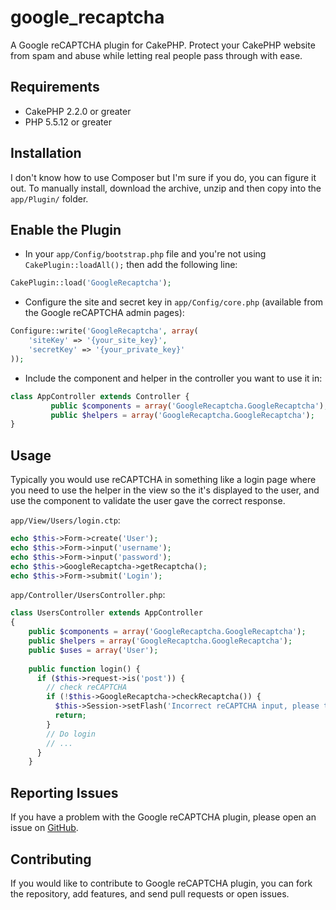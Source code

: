 google_recaptcha
================

A Google reCAPTCHA plugin for CakePHP. Protect your CakePHP website from spam and abuse while letting real people pass through with ease.

## Requirements
- CakePHP 2.2.0 or greater
- PHP 5.5.12 or greater

## Installation
I don't know how to use Composer but I'm sure if you do, you can figure it out. To manually install, download the archive, unzip and then copy into the `app/Plugin/` folder.

## Enable the Plugin
- In your `app/Config/bootstrap.php` file and you're not using `CakePlugin::loadAll();` then add the following line:
```php
CakePlugin::load('GoogleRecaptcha');
```
- Configure the site and secret key in `app/Config/core.php` (available from the Google reCAPTCHA admin pages):
```php
Configure::write('GoogleRecaptcha', array(
	'siteKey' => '{your_site_key}',
	'secretKey' => '{your_private_key}'
));
```
- Include the component and helper in the controller you want to use it in:
```php
class AppController extends Controller {
         public $components = array('GoogleRecaptcha.GoogleRecaptcha');
         public $helpers = array('GoogleRecaptcha.GoogleRecaptcha');
}
```
## Usage
Typically you would use reCAPTCHA in something like a login page where you need to use the helper in the view so the it's displayed to the user, and use the component to validate the user gave the correct response.

`app/View/Users/login.ctp`:
```php
echo $this->Form->create('User');
echo $this->Form->input('username');
echo $this->Form->input('password');
echo $this->GoogleRecaptcha->getRecaptcha();
echo $this->Form->submit('Login');
```

`app/Controller/UsersController.php`:
```php
class UsersController extends AppController
{
    public $components = array('GoogleRecaptcha.GoogleRecaptcha');
    public $helpers = array('GoogleRecaptcha.GoogleRecaptcha');
    public $uses = array('User');
    
    public function login() {
      if ($this->request->is('post')) {
        // check reCAPTCHA
        if (!$this->GoogleRecaptcha->checkRecaptcha()) {
          $this->Session->setFlash('Incorrect reCAPTCHA input, please try again.');
          return;
        }
        // Do login
        // ...
      }
    }
```

## Reporting Issues
If you have a problem with the Google reCAPTCHA plugin, please open an issue on [GitHub](https://github.com/sampdelaney/google_recaptcha/issues).

## Contributing
If you would like to contribute to Google reCAPTCHA plugin, you can fork the repository, add features, and send pull requests or open issues.
